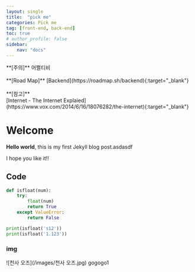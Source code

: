 ```yaml
---
layout: single
title:  "pick me"
categories: Pick me
tag: [front-end, back-end]
toc: true
# author_profile: false
sidebar:
    nav: "docs"
---
```


<div class="notice--primary" markdown="1">
**[주의]**  어쩔티비 <br><br>
**[Road Map]** [Backend](https://roadmap.sh/backend){:target="_blank"} <br><br>
**[참고]** <br>
[Internet - The Internet Explaied](https://www.vox.com/2014/6/16/18076282/the-internet){:target="_blank"} <br>

</div>

# Welcome

**Hello world**, this is my first Jekyll blog post.asdasdf

I hope you like it!!

## Code
```python
def isfloat(num):
    try:
        float(num)
        return True
    except ValueError:
        return False

print(isfloat('s12'))
print(isfloat('1.123'))
```

### img
![천사 오즈](/images/천사 오즈.jpg)
gogogo1